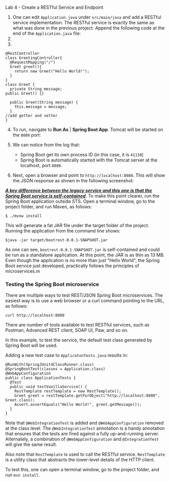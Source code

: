 Lab 4 - Create a RESTful Service and Endpoint



1. One can edit `Application.java` under `src/main/java` and add a RESTful service implementation. The RESTful service is exactly the same as what was done in the previous project. Append the following code at the end of the `Application.java` file:
2. 
3. 
```
@RestController
class GreetingController{
  @RequestMapping("/")
  Greet greet(){
    return new Greet("Hello World!");
  }
}
class Greet {
  private String message;
public Greet() {}
 
  public Greet(String message) {
    this.message = message;
  }
//add getter and setter
}
```
4. To run, navigate to **Run As** | **Spring Boot App**. Tomcat will be started on the `8080` port:

5. We can notice from the log that:
    *   Spring Boot get its own process ID (in this case, it is `41130`)
    *   Spring Boot is automatically started with the Tomcat server at the localhost, port `8080`.
7. Next, open a browser and point to `http://localhost:8080`. This will show the JSON response as shown in the following screenshot:


**_<span style="text-decoration:underline;">A key difference between the legacy service and this one is that the Spring Boot service is self-contained</span>_**. To make this point clearer, run the Spring Boot application outside STS. Open a terminal window, go to the project folder, and run Maven, as follows:


```
$ ./mvnw install
```


This will generate a fat JAR file under the target folder of the project. Running the application from the command line shows:


```
$java -jar target/bootrest-0.0.1-SNAPSHOT.jar
```


As one can see, `bootrest-0.0.1-SNAPSHOT.jar` is self-contained and could be run as a standalone application. At this point, the JAR is as thin as 13 MB. Even though the application is no more than just "Hello World", the Spring Boot service just developed, practically follows the principles of microservices.m

<h3>Testing the Spring Boot microservice</h3>


There are multiple ways to test REST/JSON Spring Boot microservices. The easiest way is to use a web browser or a curl command pointing to the URL, as follows:


```
curl http://localhost:8080
```


There are number of tools available to test RESTful services, such as Postman, Advanced REST client, SOAP UI, Paw, and so on.

In this example, to test the service, the default test class generated by Spring Boot will be used.

Adding a new test case to `ApplicatonTests.java` results in:


```
@RunWith(SpringJUnit4ClassRunner.class)
@SpringBootTest(classes = Application.class)
@WebAppConfiguration
public class ApplicationTests {
  @Test
  public void testVanillaService() {
    RestTemplate restTemplate = new RestTemplate();
    Greet greet = restTemplate.getForObject("http://localhost:8080", Greet.class);
    Assert.assertEquals("Hello World!", greet.getMessage());
  }
}
```


Note that `@WebIntegrationTest` is added and `@WebAppConfiguration` removed at the class level. The `@WebIntegrationTest` annotation is a handy annotation that ensures that the tests are fired against a fully up-and-running server. Alternately, a combination of `@WebAppConfiguration` and `@IntegrationTest` will give the same result.

Also note that `RestTemplate` is used to call the RESTful service. `RestTemplate` is a utility class that abstracts the lower-level details of the HTTP client.

To test this, one can open a terminal window, go to the project folder, and run `mvn install`.





<!-- Docs to Markdown version 1.0β17 -->
